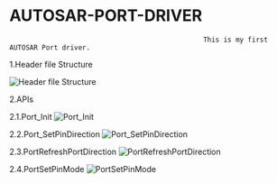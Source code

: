 # AUTOSAR-PORT-DRIVER

                                                    This is my first AUTOSAR Port driver. 

1.Header file Structure

![Header file Structure](https://user-images.githubusercontent.com/64938275/225389955-42de03ca-4db2-46b5-b20c-12eff6c5e2ef.PNG)

2.APIs

2.1.Port_Init
![Port_Init](https://user-images.githubusercontent.com/64938275/225390089-ad59fbfc-33fb-4246-8c91-7da9148baf64.PNG)

2.2.Port_SetPinDirection
![Port_SetPinDirection](https://user-images.githubusercontent.com/64938275/225390194-81be6562-a46b-455f-b2c7-0d6e7d446a6c.PNG)

2.3.PortRefreshPortDirection
![PortRefreshPortDirection](https://user-images.githubusercontent.com/64938275/225390285-9ad338d0-c840-4d8f-80e0-7f792c1650a7.PNG)

2.4.PortSetPinMode
![PortSetPinMode](https://user-images.githubusercontent.com/64938275/225390396-14b6ab99-b950-4b7a-9b01-565003a06f91.PNG)
